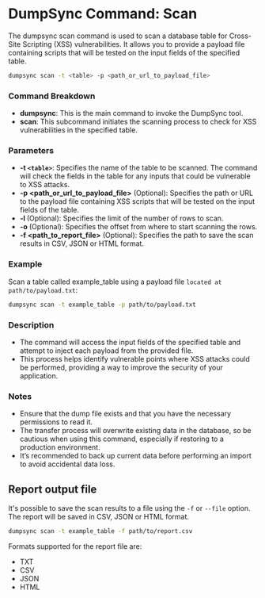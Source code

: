# DumpSync Command: Scan

The dumpsync scan command is used to scan a database table for Cross-Site Scripting (XSS) vulnerabilities. It allows you to provide a payload file containing scripts that will be tested on the input fields of the specified table.

```bash
dumpsync scan -t <table> -p <path_or_url_to_payload_file>
```

### Command Breakdown

- **dumpsync**: This is the main command to invoke the DumpSync tool.
- **scan**: This subcommand initiates the scanning process to check for XSS vulnerabilities in the specified table.

### Parameters

- **-t `<table>`**: Specifies the name of the table to be scanned. The command will check the fields in the table for any inputs that could be vulnerable to XSS attacks.
- **-p <path_or_url_to_payload_file>** (Optional): Specifies the path or URL to the payload file containing XSS scripts that will be tested on the input fields of the table.
- **-l <limit>** (Optional): Specifies the limit of the number of rows to scan.
- **-o <offset>** (Optional): Specifies the offset from where to start scanning the rows.
- **-f <path_to_report_file>** (Optional): Specifies the path to save the scan results in CSV, JSON or HTML format.

### Example

Scan a table called example_table using a payload file `located at path/to/payload.txt`:

```bash
dumpsync scan -t example_table -p path/to/payload.txt
```

### Description

- The command will access the input fields of the specified table and attempt to inject each payload from the provided file.
- This process helps identify vulnerable points where XSS attacks could be performed, providing a way to improve the security of your application.

### Notes

- Ensure that the dump file exists and that you have the necessary permissions to read it.
- The transfer process will overwrite existing data in the database, so be cautious when using this command, especially if restoring to a production environment.
- It’s recommended to back up current data before performing an import to avoid accidental data loss.

## Report output file

It's possible to save the scan results to a file using the `-f` or `--file` option. The report will be saved in CSV, JSON or HTML format.

```bash
dumpsync scan -t example_table -f path/to/report.csv
```

Formats supported for the report file are:

- TXT
- CSV
- JSON
- HTML